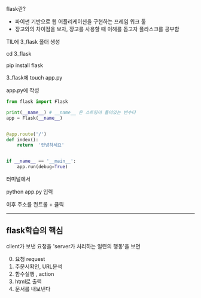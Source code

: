 flask란?
* 파이썬 기반으로 웹 어플리케이션을 구현하는 프레임 워크 툴
* 장고와의 차이점을 보자, 장고를 사용할 때 이해를 돕고자 플라스크를 공부함

TIL에 3_flask 폴더 생성

cd 3_flask

pip install flask

3_flask에 touch app.py

app.py에 작성

```python
from flask import Flask

print(__name__) # __name__ 은 스트링이 들어있는 변수다
app = Flask(__name__)


@app.route('/')
def index():
    return  '안녕하세요'


if __name__ == '__main__':
    app.run(debug=True)
```

터미널에서

python app.py 입력

이후 주소를 컨트롤 + 클릭

----

## flask학습의 핵심

client가 보낸 요청을 'server가 처리하는 일련의 행동'을 보면

0. 요청 request
1. 주문서확인, URL분석
2. 함수실행 , action
3. html로 출력
4. 문서를 내보낸다